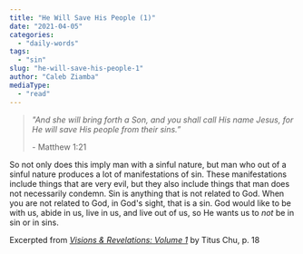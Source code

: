 ```yaml
---
title: "He Will Save His People (1)"
date: "2021-04-05"
categories: 
  - "daily-words"
tags: 
  - "sin"
slug: "he-will-save-his-people-1"
author: "Caleb Ziamba"
mediaType: 
  - "read"
---
```


> _"And she will bring forth a Son, and you shall call His name Jesus, for He will save His people from their sins.”_
> 
> \- Matthew 1:21

So not only does this imply man with a sinful nature, but man who out of a sinful nature produces a lot of manifestations of sin. These manifestations include things that are very evil, but they also include things that man does not necessarily condemn. Sin is anything that is not related to God. When you are not related to God, in God's sight, that is a sin. God would like to be with us, abide in us, live in us, and live out of us, so He wants us to _not_ be in sin or in sins. 

Excerpted from _[Visions & Revelations: Volume 1](https://www.amazon.com/Visions-Revelations-TITUS-CHU/dp/B08YHYPJM4/)_ by Titus Chu, p. 18
